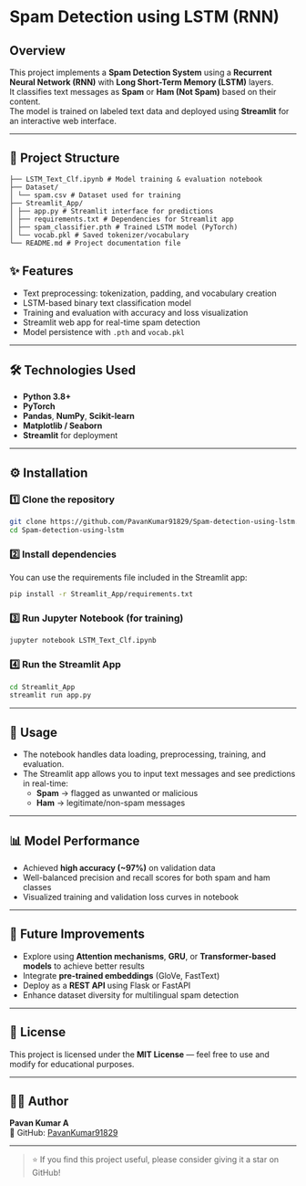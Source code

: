 # Spam Detection using LSTM (RNN)

## Overview  
This project implements a **Spam Detection System** using a **Recurrent Neural Network (RNN)** with **Long Short-Term Memory (LSTM)** layers.  
It classifies text messages as **Spam** or **Ham (Not Spam)** based on their content.  
The model is trained on labeled text data and deployed using **Streamlit** for an interactive web interface.

---
## 📂 Project Structure
```
├── LSTM_Text_Clf.ipynb # Model training & evaluation notebook
├── Dataset/
│ └── spam.csv # Dataset used for training
├── Streamlit_App/
│ ├── app.py # Streamlit interface for predictions
│ ├── requirements.txt # Dependencies for Streamlit app
│ ├── spam_classifier.pth # Trained LSTM model (PyTorch)
│ └── vocab.pkl # Saved tokenizer/vocabulary
└── README.md # Project documentation file

```
## ✨ Features
- Text preprocessing: tokenization, padding, and vocabulary creation  
- LSTM-based binary text classification model  
- Training and evaluation with accuracy and loss visualization  
- Streamlit web app for real-time spam detection  
- Model persistence with `.pth` and `vocab.pkl`

---

## 🛠 Technologies Used
- **Python 3.8+**
- **PyTorch**
- **Pandas**, **NumPy**, **Scikit-learn**
- **Matplotlib / Seaborn**
- **Streamlit** for deployment

---

## ⚙️ Installation

### 1️⃣ Clone the repository
```bash
git clone https://github.com/PavanKumar91829/Spam-detection-using-lstm.git
cd Spam-detection-using-lstm
```

### 2️⃣ Install dependencies  
You can use the requirements file included in the Streamlit app:
```bash
pip install -r Streamlit_App/requirements.txt
```

### 3️⃣ Run Jupyter Notebook (for training)
```bash
jupyter notebook LSTM_Text_Clf.ipynb
```

### 4️⃣ Run the Streamlit App
```bash
cd Streamlit_App
streamlit run app.py
```

---

## 🚀 Usage
- The notebook handles data loading, preprocessing, training, and evaluation.  
- The Streamlit app allows you to input text messages and see predictions in real-time:
  - **Spam** → flagged as unwanted or malicious  
  - **Ham** → legitimate/non-spam messages

---

## 📊 Model Performance
- Achieved **high accuracy (~97%)** on validation data  
- Well-balanced precision and recall scores for both spam and ham classes  
- Visualized training and validation loss curves in notebook

---

## 🔮 Future Improvements
- Explore using **Attention mechanisms**, **GRU**, or **Transformer-based models** to achieve better results
- Integrate **pre-trained embeddings** (GloVe, FastText)
- Deploy as a **REST API** using Flask or FastAPI
- Enhance dataset diversity for multilingual spam detection

---

## 🧾 License
This project is licensed under the **MIT License** — feel free to use and modify for educational purposes.

---

## 👨‍💻 Author
**Pavan Kumar A**  
🔗 GitHub: [PavanKumar91829](https://github.com/PavanKumar91829)  

---

> ⭐ If you find this project useful, please consider giving it a star on GitHub!
